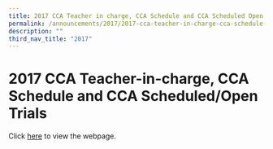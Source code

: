 ```yaml
---
title: 2017 CCA Teacher in charge, CCA Schedule and CCA Scheduled Open Trials
permalink: /announcements/2017/2017-cca-teacher-in-charge-cca-schedule-and-cca-scheduled-open-trials/
description: ""
third_nav_title: "2017"
---
```

# **2017 CCA Teacher-in-charge, CCA Schedule and CCA Scheduled/Open Trials**
Click [here](/our-curriculum/student-development/co-curricular-activities/) to view the webpage.